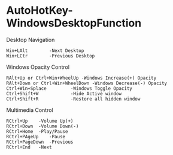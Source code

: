 # AutoHotKey-WindowsDesktopFunction
Desktop Navigation

	Win+LAlt		-Next Desktop
	Win+LCtr		-Previous Desktop

Windows Opacity Control

	RAlt+Up or Ctrl+Win+WheelUp	-Windows Increase(+) Opacity
	RAlt+Down or Ctrl+Win+WheelDown	-Windows Decrease(-) Opacity
	Ctrl+Win+Splace			-Windows Toggle Opacity
	Ctrl+Shift+W			-Hide Active window
	Ctrl+Shift+R			-Restore all hidden window
Multimedia Control

	RCtrl+Up	-Volume Up(+)
	RCtrl+Down	-Volume Down(-)
	RCtrl+Home	-Play/Pause
	RCtrl+PAgeUp	-Pause
	RCtrl+PageDown	-Previous
	RCtrl+End	-Next
